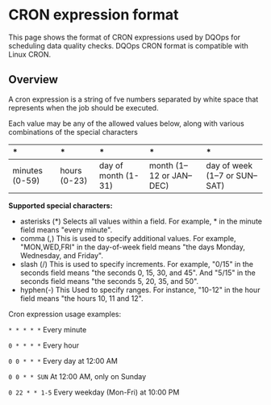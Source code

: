 # CRON expression format
This page shows the format of CRON expressions used by DQOps for scheduling data quality checks. DQOps CRON format is compatible with Linux CRON.

## Overview
A cron expression is a string of fve numbers separated by white space that represents when the job should be executed.

Each value may be any of the allowed values below, along with various combinations of the special characters

| *              | *            | *                   | *                       | *                            |
|:---------------|:-------------|:--------------------|:------------------------|:-----------------------------|
| minutes (0-59) | hours (0-23) | day of month (1-31) | month (1–12 or JAN–DEC) | day of week (1–7 or SUN–SAT) |


**Supported special characters:**

- asterisks (*) Selects all values within a field. For example, * in the minute field means "every minute".
- comma (,) This is used to specify additional values. For example, "MON,WED,FRI" in the day-of-week field means "the days Monday, Wednesday, and Friday".
- slash (/) This is used to specify increments. For example, "0/15" in the seconds field means "the seconds 0, 15, 30, and 45". And "5/15" in the seconds field means "the seconds 5, 20, 35, and 50".
- hyphen(-) This Used to specify ranges. For instance, "10-12" in the hour field means "the hours 10, 11 and 12".

Cron expression usage examples:

`* * * * *`     Every minute

`0 * * * *`     Every hour

`0 0 * * *`     Every day at 12:00 AM

`0 0 * * SUN`   At 12:00 AM, only on Sunday

`0 22 * * 1-5`  Every weekday (Mon-Fri) at 10:00 PM
